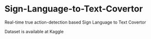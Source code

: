 # Sign-Language-to-Text-Covertor
Real-time true action-detection based Sign Language to Text Covertor


Dataset is available at Kaggle

